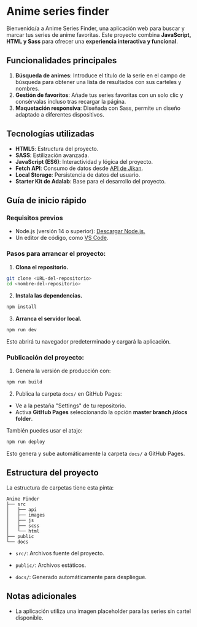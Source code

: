 
# Anime series finder

Bienvenido/a a Anime Series Finder, una aplicación web para buscar y marcar tus series de anime favoritas. Este proyecto combina **JavaScript, HTML y Sass** para ofrecer una **experiencia interactiva y funcional**.

## Funcionalidades principales

1. **Búsqueda de animes**: Introduce el título de la serie en el campo de búsqueda para obtener una lista de resultados con sus carteles y nombres.
2. **Gestión de favoritos**: Añade tus series favoritas con un solo clic y consérvalas incluso tras recargar la página.
3. **Maquetación responsiva**: Diseñada con Sass, permite un diseño adaptado a diferentes dispositivos.

## Tecnologías utilizadas

- **HTML5**: Estructura del proyecto.
- **SASS**: Estilización avanzada.
- **JavaScript (ES6)**: Interactividad y lógica del proyecto.
- **Fetch API**: Consumo de datos desde [API de Jikan](https://jikan.moe/).
- **Local Storage**: Persistencia de datos del usuario.
- **Starter Kit de Adalab**: Base para el desarrollo del proyecto.

## Guía de inicio rápido

### Requisitos previos
- Node.js (versión 14 o superior): [Descargar Node.js.](https://nodejs.org/)
- Un editor de código, como [VS Code](https://code.visualstudio.com/).

### Pasos para arrancar el proyecto:

1. **Clona el repositorio.**

```bash
git clone <URL-del-repositorio>
cd <nombre-del-repositorio>
```

2. **Instala las dependencias.**

```bash
npm install
```

3. **Arranca el servidor local.**

```bash
npm run dev
```

Esto abrirá tu navegador predeterminado y cargará la aplicación.

### Publicación del proyecto:

1. Genera la versión de producción con:

```bash
npm run build
```
2. Publica la carpeta `docs/` en GitHub Pages:

- Ve a la pestaña "Settings" de tu repositorio.
- Activa **GitHub Pages** seleccionando la opción **master branch /docs folder**.

También puedes usar el atajo:

```bash
npm run deploy
```
Esto genera y sube automáticamente la carpeta `docs/` a GitHub Pages.

## Estructura del proyecto

La estructura de carpetas tiene esta pinta:

```
Anime Finder
├── src
│   ├── api
│   ├── images
│   ├── js
│   ├── scss
│   └── html
├── public
└── docs
```
- `src/`: Archivos fuente del proyecto.

- `public/`: Archivos estáticos.

- `docs/`: Generado automáticamente para despliegue.

## Notas adicionales

- La aplicación utiliza una imagen placeholder para las series sin cartel disponible.